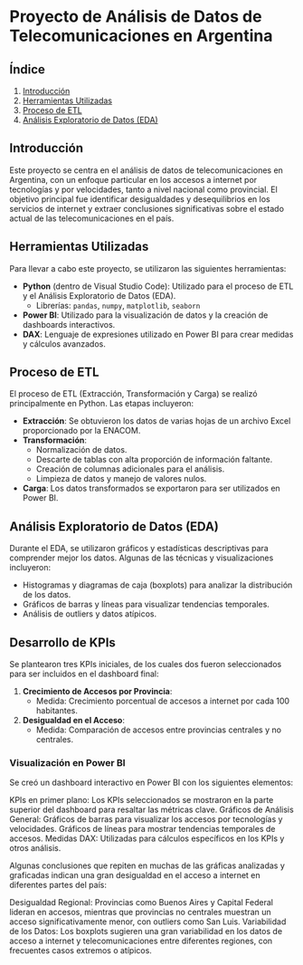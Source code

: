 # Proyecto de Análisis de Datos de Telecomunicaciones en Argentina

## Índice
1. [Introducción](#introducción)
2. [Herramientas Utilizadas](#herramientas-utilizadas)
3. [Proceso de ETL](#proceso-de-etl)
4. [Análisis Exploratorio de Datos (EDA)](#análisis-exploratorio-de-datos-eda)



## Introducción
Este proyecto se centra en el análisis de datos de telecomunicaciones en Argentina, con un enfoque particular en los accesos a internet por tecnologías y por velocidades, tanto a nivel nacional como provincial. El objetivo principal fue identificar desigualdades y desequilibrios en los servicios de internet y extraer conclusiones significativas sobre el estado actual de las telecomunicaciones en el país.

## Herramientas Utilizadas
Para llevar a cabo este proyecto, se utilizaron las siguientes herramientas:
- **Python** (dentro de Visual Studio Code): Utilizado para el proceso de ETL y el Análisis Exploratorio de Datos (EDA).
  - Librerías: `pandas`, `numpy`, `matplotlib`, `seaborn`
- **Power BI**: Utilizado para la visualización de datos y la creación de dashboards interactivos.
- **DAX**: Lenguaje de expresiones utilizado en Power BI para crear medidas y cálculos avanzados.

## Proceso de ETL
El proceso de ETL (Extracción, Transformación y Carga) se realizó principalmente en Python. Las etapas incluyeron:
- **Extracción**: Se obtuvieron los datos de varias hojas de un archivo Excel proporcionado por la ENACOM.
- **Transformación**: 
  - Normalización de datos.
  - Descarte de tablas con alta proporción de información faltante.
  - Creación de columnas adicionales para el análisis.
  - Limpieza de datos y manejo de valores nulos.
- **Carga**: Los datos transformados se exportaron para ser utilizados en Power BI.

## Análisis Exploratorio de Datos (EDA)
Durante el EDA, se utilizaron gráficos y estadísticas descriptivas para comprender mejor los datos. Algunas de las técnicas y visualizaciones incluyeron:
- Histogramas y diagramas de caja (boxplots) para analizar la distribución de los datos.
- Gráficos de barras y líneas para visualizar tendencias temporales.
- Análisis de outliers y datos atípicos.

## Desarrollo de KPIs
Se plantearon tres KPIs iniciales, de los cuales dos fueron seleccionados para ser incluidos en el dashboard final:
1. **Crecimiento de Accesos por Provincia**:
   - Medida: Crecimiento porcentual de accesos a internet por cada 100 habitantes.
2. **Desigualdad en el Acceso**:
   - Medida: Comparación de accesos entre provincias centrales y no centrales.

### Visualización en Power BI

Se creó un dashboard interactivo en Power BI con los siguientes elementos:

KPIs en primer plano: Los KPIs seleccionados se mostraron en la parte superior del dashboard para resaltar las métricas clave.
Gráficos de Análisis General:
Gráficos de barras para visualizar los accesos por tecnologías y velocidades.
Gráficos de líneas para mostrar tendencias temporales de accesos.
Medidas DAX: Utilizadas para cálculos específicos en los KPIs y otros análisis.

Algunas conclusiones que repiten en muchas de las gráficas analizadas y graficadas indican una gran desigualdad en el acceso a internet en diferentes partes del país:

Desigualdad Regional: Provincias como Buenos Aires y Capital Federal lideran en accesos, mientras que provincias no centrales muestran un acceso significativamente menor, con outliers como San Luis.
Variabilidad de los Datos: Los boxplots sugieren una gran variabilidad en los datos de acceso a internet y telecomunicaciones entre diferentes regiones, con frecuentes casos extremos o atípicos.



